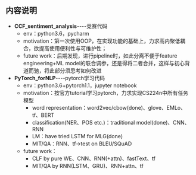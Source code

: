 ## 内容说明
- __CCF_sentiment_analysis__----竞赛代码
  - env：python3.6，pycharm
  - motivation：第一次使用OOP，在实现功能的基础上，力求高内聚低耦合，欲提高使用便利性与可维护性；
  - future work：后期发现，进行pipeline时，如此分离不便于feature engineering+ML model的联合调参，还是得将二者合并，这样与初心背道而驰，将此部分须思考如何改进
- __PyTorch_forNLP__----pytorch学习代码
  - env：python3.6+pytorch1.1，jupyter notebook
  - motivation：按官方tutorial学习pytorch，力求实现CS224n中所有任务模型
    - word representation：word2vec/cbow(done)、glove、EMLo、tf、BERT
    - classification(NER、POS etc.)：traditional model(done)、CNN、RNN
    - LM：have tried LSTM for MLG(done)
    - MIT/QA：RNN、tf->test on BLEU/SQuAD
  - future work：
    - CLF by pure WE、CNN、RNN(+attn)、fastText、tf
    - MIT/QA by RNN(LSTM、GRU)、RNN+attn、tf

